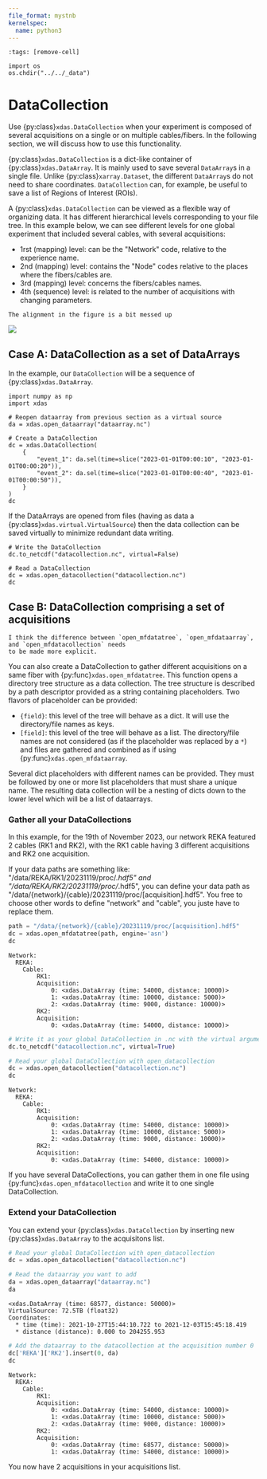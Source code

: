 ```yaml
---
file_format: mystnb
kernelspec:
  name: python3
---
```


```{code-cell}
:tags: [remove-cell]

import os
os.chdir("../../_data")
```

# DataCollection

Use {py:class}`xdas.DataCollection` when your experiment is composed of several acquisitions on a single or on multiple cables/fibers. In the following section, we will discuss how to use this functionality.

{py:class}`xdas.DataCollection` is a dict-like container of {py:class}`xdas.DataArray`. 
It is mainly used to save several `DataArray`s in a single file. Unlike 
{py:class}`xarray.Dataset`, the different `DataArray`s do not need to 
share coordinates. `DataCollection` can, for example, be useful to save a 
list of Regions of Interest (ROIs).

A {py:class}`xdas.DataCollection` can be viewed as a flexible way of organizing data. It has different hierarchical levels corresponding to your file tree. In this example below, we can see different levels for one global experiment that included several cables, with several acquisitions:
- 1rst (mapping) level: can be the "Network" code, relative to the experience name.
- 2nd (mapping) level: contains the "Node" codes relative to the places where the fibers/cables are.
- 3rd (mapping) level: concerns the fibers/cables names.
- 4th (sequence) level: is related to the number of acquisitions with changing parameters.

```{warning}
The alignment in the figure is a bit messed up
```

![](/_static/datacollection.svg)

## Case A: DataCollection as a set of DataArrays

In the example, our `DataCollection` will be a sequence of {py:class}`xdas.DataArray`.

```{code-cell}
import numpy as np
import xdas

# Reopen dataarray from previous section as a virtual source
da = xdas.open_dataarray("dataarray.nc") 

# Create a DataCollection
dc = xdas.DataCollection(
    {
        "event_1": da.sel(time=slice("2023-01-01T00:00:10", "2023-01-01T00:00:20")), 
        "event_2": da.sel(time=slice("2023-01-01T00:00:40", "2023-01-01T00:00:50")),
    }
)
dc
```

If the DataArrays are opened from files (having as data a 
{py:class}`xdas.virtual.VirtualSource`) then the data collection can be saved virtually 
to minimize redundant data writing. 

```{code-cell}
# Write the DataCollection
dc.to_netcdf("datacollection.nc", virtual=False)
```

```{code-cell}
# Read a DataCollection
dc = xdas.open_datacollection("datacollection.nc")
dc
```

## Case B: DataCollection comprising a set of acquisitions

```{warning}
I think the difference between `open_mfdatatree`, `open_mfdataarray`, and `open_mfdatacollection` needs
to be made more explicit.
```

You can also create a DataCollection to gather different acquisitions on a same fiber with {py:func}`xdas.open_mfdatatree`. This function opens a directory tree structure as a data collection. 
The tree structure is described by a path descriptor provided as a string
containing placeholders. Two flavors of placeholder can be provided:

- `{field}`: this level of the tree will behave as a dict. It will use the
directory/file names as keys.
- `[field]`: this level of the tree will behave as a list. The directory/file
names are not considered (as if the placeholder was replaced by a `*`) and
files are gathered and combined as if using {py:func}`xdas.open_mfdataarray`.

Several dict placeholders with different names can be provided. They must be
followed by one or more list placeholders that must share a unique name. The
resulting data collection will be a nesting of dicts down to the lower level
which will be a list of dataarrays.

### Gather all your DataCollections

In this example, for the 19th of November 2023, our network REKA featured 2 cables (RK1 and RK2), with the RK1 cable having 3 different acquisitions and RK2 one acquisition. 

If your data paths are something like: "/data/REKA/RK1/20231119/proc/*.hdf5" and "/data/REKA/RK2/20231119/proc/*.hdf5", you can define your data path as "/data/{network}/{cable}/20231119/proc/[acquisition].hdf5". You free to choose other words to define "network" and "cable", you juste have to replace them.

```python
path = "/data/{network}/{cable}/20231119/proc/[acquisition].hdf5"
dc = xdas.open_mfdatatree(path, engine='asn')
dc
```
```text
Network:
  REKA:
    Cable:
        RK1: 
        Acquisition:
            0: <xdas.DataArray (time: 54000, distance: 10000)>
            1: <xdas.DataArray (time: 10000, distance: 5000)>
            2: <xdas.DataArray (time: 9000, distance: 10000)>
        RK2: 
        Acquisition:
            0: <xdas.DataArray (time: 54000, distance: 10000)>
```
```python
# Write it as your global DataCollection in .nc with the virtual argument True
dc.to_netcdf("datacollection.nc", virtual=True)
```

```python
# Read your global DataCollection with open_datacollection
dc = xdas.open_datacollection("datacollection.nc")
dc
```
```text
Network:
  REKA:
    Cable:
        RK1: 
        Acquisition:
            0: <xdas.DataArray (time: 54000, distance: 10000)>
            1: <xdas.DataArray (time: 10000, distance: 5000)>
            2: <xdas.DataArray (time: 9000, distance: 10000)>
        RK2: 
        Acquisition:
            0: <xdas.DataArray (time: 54000, distance: 10000)>
```

If you have several DataCollections, you can gather them in one file using {py:func}`xdas.open_mfdatacollection` and write it to one single DataCollection.

### Extend your DataCollection

You can extend your {py:class}`xdas.DataCollection` by inserting new {py:class}`xdas.DataArray` to the acquisitons list.

```python
# Read your global DataCollection with open_datacollection
dc = xdas.open_datacollection("datacollection.nc")

# Read the dataarray you want to add
da = xdas.open_dataarray("dataarray.nc")
da
```
```text
<xdas.DataArray (time: 68577, distance: 50000)>
VirtualSource: 72.5TB (float32)
Coordinates:
  * time (time): 2021-10-27T15:44:10.722 to 2021-12-03T15:45:18.419
  * distance (distance): 0.000 to 204255.953
```

```python
# Add the dataarray to the datacollection at the acquisition number 0
dc['REKA']['RK2'].insert(0, da)
dc
```
```text
Network:
  REKA:
    Cable:
        RK1: 
        Acquisition:
            0: <xdas.DataArray (time: 54000, distance: 10000)>
            1: <xdas.DataArray (time: 10000, distance: 5000)>
            2: <xdas.DataArray (time: 9000, distance: 10000)>
        RK2: 
        Acquisition:
            0: <xdas.DataArray (time: 68577, distance: 50000)>
            1: <xdas.DataArray (time: 54000, distance: 10000)>
```

You now have 2 acquisitions in your acquisitions list.